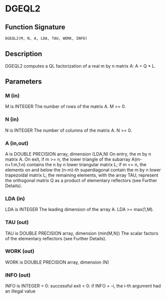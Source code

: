 # DGEQL2

## Function Signature

```fortran
DGEQL2(M, N, A, LDA, TAU, WORK, INFO)
```

## Description


 DGEQL2 computes a QL factorization of a real m by n matrix A:
 A = Q * L.

## Parameters

### M (in)

M is INTEGER The number of rows of the matrix A. M >= 0.

### N (in)

N is INTEGER The number of columns of the matrix A. N >= 0.

### A (in,out)

A is DOUBLE PRECISION array, dimension (LDA,N) On entry, the m by n matrix A. On exit, if m >= n, the lower triangle of the subarray A(m-n+1:m,1:n) contains the n by n lower triangular matrix L; if m <= n, the elements on and below the (n-m)-th superdiagonal contain the m by n lower trapezoidal matrix L; the remaining elements, with the array TAU, represent the orthogonal matrix Q as a product of elementary reflectors (see Further Details).

### LDA (in)

LDA is INTEGER The leading dimension of the array A. LDA >= max(1,M).

### TAU (out)

TAU is DOUBLE PRECISION array, dimension (min(M,N)) The scalar factors of the elementary reflectors (see Further Details).

### WORK (out)

WORK is DOUBLE PRECISION array, dimension (N)

### INFO (out)

INFO is INTEGER = 0: successful exit < 0: if INFO = -i, the i-th argument had an illegal value

